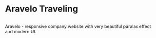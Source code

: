 # Aravelo Traveling
<img src="./aravelo_full.png" alt="">

Aravelo  -  responsive company website with very beautiful paralax effect and modern UI.

<img src="![HTML5](https://img.shields.io/badge/html5-%23E34F26.svg?style=for-the-badge&logo=html5&logoColor=white)" alt="">


